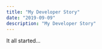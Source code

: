 ```yaml
---
title: "My Developer Story"
date: "2019-09-09"
description: "My Developer Story"
---
```


It all started...

